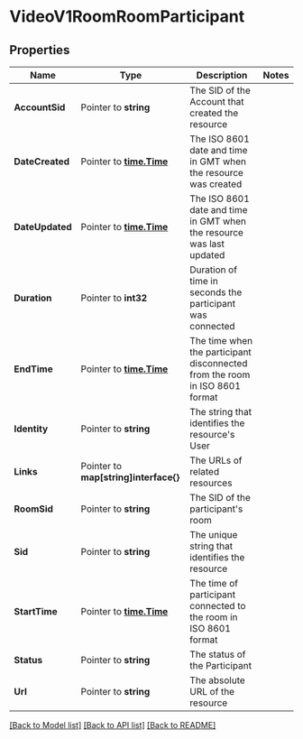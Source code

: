 # VideoV1RoomRoomParticipant

## Properties

Name | Type | Description | Notes
------------ | ------------- | ------------- | -------------
**AccountSid** | Pointer to **string** | The SID of the Account that created the resource |
**DateCreated** | Pointer to [**time.Time**](time.Time.md) | The ISO 8601 date and time in GMT when the resource was created |
**DateUpdated** | Pointer to [**time.Time**](time.Time.md) | The ISO 8601 date and time in GMT when the resource was last updated |
**Duration** | Pointer to **int32** | Duration of time in seconds the participant was connected |
**EndTime** | Pointer to [**time.Time**](time.Time.md) | The time when the participant disconnected from the room in ISO 8601 format |
**Identity** | Pointer to **string** | The string that identifies the resource's User |
**Links** | Pointer to **map[string]interface{}** | The URLs of related resources |
**RoomSid** | Pointer to **string** | The SID of the participant's room |
**Sid** | Pointer to **string** | The unique string that identifies the resource |
**StartTime** | Pointer to [**time.Time**](time.Time.md) | The time of participant connected to the room in ISO 8601 format |
**Status** | Pointer to **string** | The status of the Participant |
**Url** | Pointer to **string** | The absolute URL of the resource |

[[Back to Model list]](../README.md#documentation-for-models) [[Back to API list]](../README.md#documentation-for-api-endpoints) [[Back to README]](../README.md)


